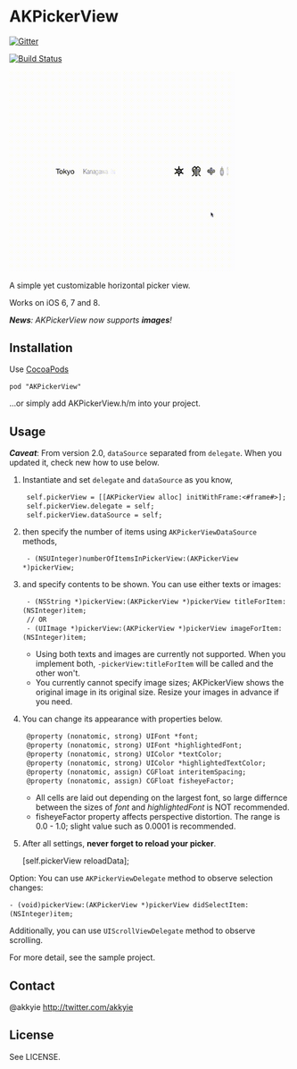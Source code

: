 AKPickerView
============

[![Gitter](https://badges.gitter.im/Join%20Chat.svg)](https://gitter.im/Akkyie/AKPickerView?utm_source=badge&utm_medium=badge&utm_campaign=pr-badge&utm_content=badge)

[![Build Status](https://travis-ci.org/Akkyie/AKPickerView.svg?branch=master)](https://travis-ci.org/Akkyie/AKPickerView)

<img src="./Screenshot.gif" width="200" alt="Screenshot" />
<img src="./Screenshot2.gif" width="200" alt="Screenshot" />


A simple yet customizable horizontal picker view.

Works on iOS 6, 7 and 8.

*__News__: AKPickerView now supports __images__!*

Installation
------------

Use [CocoaPods](http://cocoapods.org)

    pod "AKPickerView"

…or simply add AKPickerView.h/m into your project.

Usage
-----

*__Caveat__*: From version 2.0, `dataSource` separated from `delegate`. When you updated it, check new how to use below.

1. Instantiate and set `delegate` and `dataSource` as you know,

        self.pickerView = [[AKPickerView alloc] initWithFrame:<#frame#>];
        self.pickerView.delegate = self;
        self.pickerView.dataSource = self;

1. then specify the number of items using `AKPickerViewDataSource` methods,

        - (NSUInteger)numberOfItemsInPickerView:(AKPickerView *)pickerView;
	
1. and specify contents to be shown. You can use either texts or images:

        - (NSString *)pickerView:(AKPickerView *)pickerView titleForItem:(NSInteger)item;
        // OR
        - (UIImage *)pickerView:(AKPickerView *)pickerView imageForItem:(NSInteger)item;
	
    - Using both texts and images are currently not supported. When you implement both, `-pickerView:titleForItem` will be called and the other won't. 
    - You currently cannot specify image sizes; AKPickerView shows the original image in its original size. Resize your images in advance if you need.

1. You can change its appearance with properties below.

        @property (nonatomic, strong) UIFont *font;
        @property (nonatomic, strong) UIFont *highlightedFont;
        @property (nonatomic, strong) UIColor *textColor;
        @property (nonatomic, strong) UIColor *highlightedTextColor;
        @property (nonatomic, assign) CGFloat interitemSpacing;
        @property (nonatomic, assign) CGFloat fisheyeFactor;
    
    - All cells are laid out depending on the largest font, so large differnce between the sizes of *font* and *highlightedFont* is NOT recommended.  
    - fisheyeFactor property affects perspective distortion. The range is 0.0 - 1.0; slight value such as 0.0001 is recommended.

1. After all settings, **never forget to reload your picker**.

    [self.pickerView reloadData];
    
Option: You can use `AKPickerViewDelegate` method to observe selection changes:

    - (void)pickerView:(AKPickerView *)pickerView didSelectItem:(NSInteger)item;
    
Additionally, you can use `UIScrollViewDelegate` method to observe scrolling.
    
For more detail, see the sample project.

Contact
-------

@akkyie http://twitter.com/akkyie

License
-------
See LICENSE.
